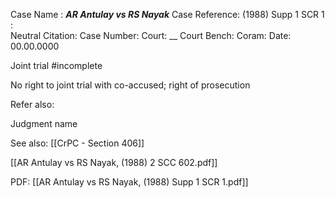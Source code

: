 Case Name : ***AR Antulay vs RS Nayak***
Case Reference: (1988) Supp 1 SCR 1 :  
Neutral Citation:
Case Number: 
Court: __ Court
Bench: 
Coram:
Date: 00.00.0000

Joint trial #incomplete 

No right to joint trial with co-accused; right of prosecution

Refer also:

Judgment name

See also:
[[CrPC - Section 406]] 

[[AR Antulay vs RS Nayak, (1988) 2 SCC 602.pdf]]

PDF:
[[AR Antulay vs RS Nayak, (1988) Supp 1 SCR 1.pdf]]